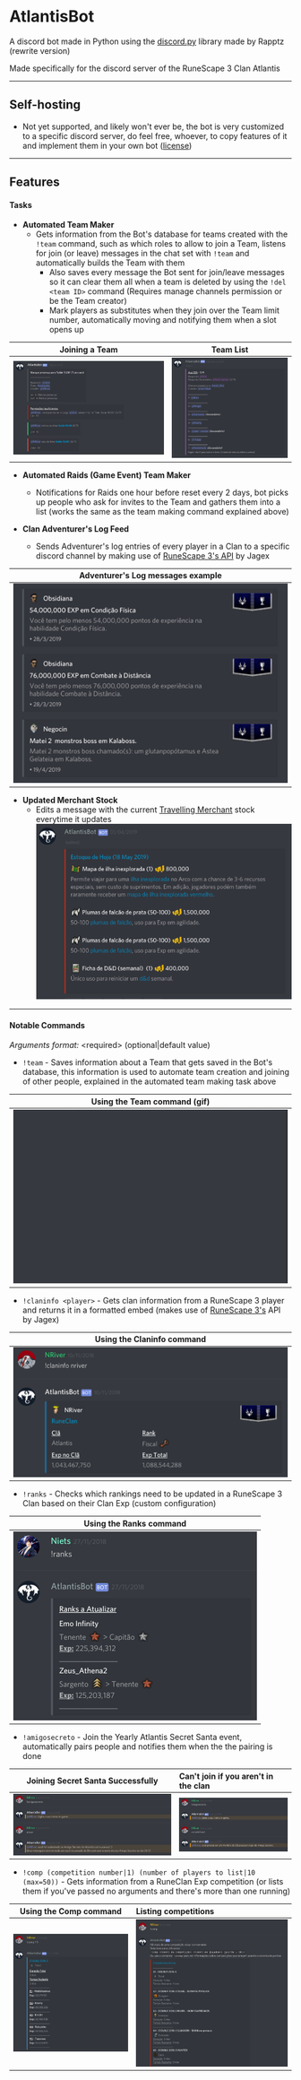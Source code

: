# AtlantisBot

A discord bot made in Python using the [discord.py](https://github.com/Rapptz/discord.py/tree/rewrite) library made by Rapptz (rewrite version)

Made specifically for the discord server of the RuneScape 3 Clan Atlantis

***

## Self-hosting

- Not yet supported, and likely won't ever be, the bot is very customized to a specific discord server, do feel free, whoever, to copy features of it and implement them in your own bot ([license](LICENSE))

***

## Features

#### Tasks

- **Automated Team Maker** 
    - Gets information from the Bot's database for teams created with the `!team` command, such as which roles to allow to join a Team, listens for join (or leave) messages in the chat set with `!team` and automatically builds the Team with them
        - Also saves every message the Bot sent for join/leave messages so it can clear them all when a team is deleted by using the `!del <team ID>` command (Requires manage channels permission or be the Team creator)
        - Mark players as substitutes when they join over the Team limit number, automatically moving and notifying them when a slot opens up

 Joining a Team                              |  Team List                                  |
:-------------------------------------------:|:-------------------------------------------:|
![](/images/tasks/joining_team_example.png)  | ![](/images/tasks/created_team_example.png)                              |

- **Automated Raids (Game Event) Team Maker** 
    - Notifications for Raids one hour before reset every 2 days, bot picks up people who ask for invites to the Team and gathers them into a list (works the same as the team making command explained above)

- **Clan Adventurer's Log Feed**
    - Sends Adventurer's log entries of every player in a Clan to a specific discord channel by making use of [RuneScape 3's API](https://rs.wiki/API) by Jagex

Adventurer's Log messages example    |
:-----------------------------------:|
![](/images/tasks/advlog_example.png)|

- **Updated Merchant Stock**
    - Edits a message with the current [Travelling Merchant](https://runescape.wiki/w/Travelling_Merchant's_Shop) stock everytime it updates
    ![](/images/tasks/merchant.png)

***

#### Notable Commands

*Arguments format:* \<required\> (optional|default value)

- `!team` - Saves information about a Team that gets saved in the Bot's database, this information is used to automate team creation and joining of other people, explained in the automated team making task above

Using the Team command (gif)          |
:------------------------------------:|
![](/images/commands/team_creation_example.gif)|

- `!claninfo <player>` - Gets clan information from a RuneScape 3 player and returns it in a formatted embed (makes use of [RuneScape 3's](https://rs.wiki/API) API by Jagex)

Using the Claninfo command                |
:----------------------------------------:|
![](/images/commands/claninfo_example.png)|

- `!ranks` - Checks which rankings need to be updated in a RuneScape 3 Clan based on their Clan Exp (custom configuration)

Using the Ranks command                |
:-------------------------------------:|
![](/images/commands/ranks_example.png)|

- `!amigosecreto` - Join the Yearly Atlantis Secret Santa event, automatically pairs people and notifies them when the the pairing is done

Joining Secret Santa Successfully              |     Can't join if you aren't in the clan     |
:---------------------------------------------:|:---------------------------------------------|
![](/images/commands/amigo_secreto_success.png)| ![](/images/commands/amigo_secreto_fail.png) |

- `!comp (competition number|1) (number of players to list|10 (max=50))` - Gets information from a RuneClan Exp competition (or lists them if you've passed no arguments and there's more than one running)

Using the Comp command                | Listing competitions                          |
:------------------------------------:|:----------------------------------------------|
![](/images/commands/comp_example.png)|![](/images/commands/multiple_comp_example.png)|
